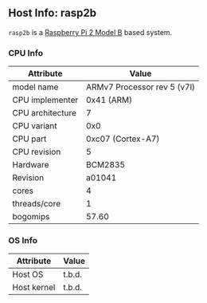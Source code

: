 ## Host Info: rasp2b

`rasp2b` is a [Raspberry Pi 2 Model B](https://www.raspberrypi.org/products/raspberry-pi-2-model-b/) based system.

### CPU Info

| Attribute | Value |
| --------- | ----- |
| model name       | ARMv7 Processor rev 5 (v7l) |
| CPU implementer  | 0x41 (ARM) |
| CPU architecture | 7 |
| CPU variant      | 0x0 |
| CPU part         | 0xc07 (Cortex-A7) |
| CPU revision     | 5 |
| Hardware         | BCM2835 |
| Revision         | a01041 |
| cores            | 4 |
| threads/core     | 1 |
| bogomips         | 57.60 |

### OS Info

| Attribute | Value |
| --------- | ----- |
| Host OS      | t.b.d. |
| Host kernel  | t.b.d. |
